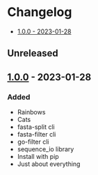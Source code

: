 # Changelog

- [1.0.0 - 2023-01-28](#100---2023-01-28)

## Unreleased

## [1.0.0](https://github.com/jtompkin/rnaseeker/releases/tag/v1.0.0) - 2023-01-28

### Added

- Rainbows
- Cats
- fasta-split cli
- fasta-filter cli
- go-filter cli
- sequence_io library
- Install with pip
- Just about everything
